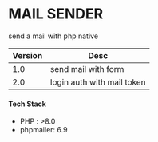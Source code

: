 # MAIL SENDER
send a mail with php native

| Version | Desc |
|--------|-------|
| 1.0 | send mail with form |
| 2.0 | login auth with mail token |

#### Tech Stack
- PHP : >8.0
- phpmailer: 6.9